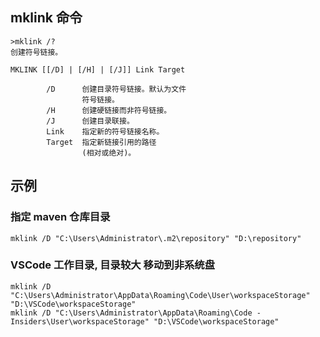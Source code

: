 
## mklink 命令

```
>mklink /?
创建符号链接。

MKLINK [[/D] | [/H] | [/J]] Link Target

        /D      创建目录符号链接。默认为文件
                符号链接。
        /H      创建硬链接而非符号链接。
        /J      创建目录联接。
        Link    指定新的符号链接名称。
        Target  指定新链接引用的路径
                (相对或绝对)。
```

## 示例

### 指定 maven 仓库目录

```
mklink /D "C:\Users\Administrator\.m2\repository" "D:\repository"
```

### VSCode 工作目录, 目录较大 移动到非系统盘

```
mklink /D "C:\Users\Administrator\AppData\Roaming\Code\User\workspaceStorage" "D:\VSCode\workspaceStorage"
mklink /D "C:\Users\Administrator\AppData\Roaming\Code - Insiders\User\workspaceStorage" "D:\VSCode\workspaceStorage"
```
